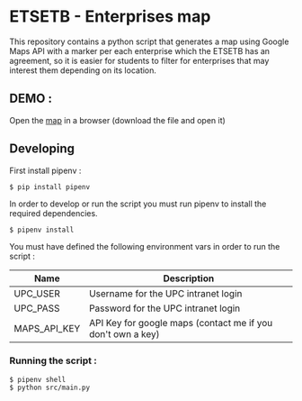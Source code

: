 # ETSETB - Enterprises map

This repository contains a python script that generates a map using Google Maps API with a marker per
each enterprise which the ETSETB has an agreement, so it is easier for students to filter for enterprises
that may interest them depending on its location.

## DEMO :

Open the [map](map/map.html) in a browser (download the file and open it)

## Developing

First install pipenv :

`$ pip install pipenv`

In order to develop or run the script you must run pipenv to install the required dependencies.

`$ pipenv install`

You must have defined the following environment vars in order to run the script : 

|Name|Description|
|-------|------|
|UPC_USER|Username for the UPC intranet login|
|UPC_PASS|Password for the UPC intranet login|
|MAPS_API_KEY|API Key for google maps (contact me if you don't own a key)|

### Running the script :

~~~
$ pipenv shell
$ python src/main.py
~~~
